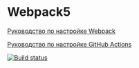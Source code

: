 # Webpack5

[Руководство по настройке Webpack](https://webpack.js.org/guides/)

[Руководство по настройке GitHub Actions](https://docs.github.com/en/actions/quickstart)

[![Build status](https://ci.appveyor.com/api/projects/status/xf47otu0kil2y3a5/branch/master?svg=true)](https://github.com/Cesaress/ahj-homework-1.1/actions/workflows/web.yml/badge.svg)
